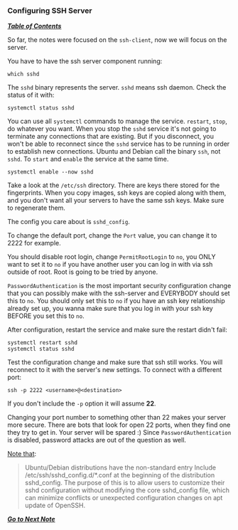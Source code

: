 ### Configuring SSH Server

[***Table of Contents***](README.md)  

So far, the notes were focused on the `ssh-client`, now we will focus on the 
server. 

You have to have the ssh server component running:

    which sshd

The `sshd` binary represents the server. `sshd` means ssh daemon. Check the
status of it with:

    systemctl status sshd

You can use all `systemctl` commands to manage the service. `restart`, `stop`,
do whatever you want. When you stop the `sshd` service it's not going to
terminate any connections that are existing. But if you disconnect, you won't
be able to reconnect since the `sshd` service has to be running in order to
establish new connections. Ubuntu and Debian call the binary `ssh`, not `sshd`.
To `start` and `enable` the service at the same time.

    systemctl enable --now sshd 

Take a look at the `/etc/ssh` directory. There are keys there stored for the 
fingerprints. When you copy images, ssh keys are copied along with them, and
you don't want all your servers to have the same ssh keys. Make sure to
regenerate them. 

The config you care about is `sshd_config`. 

To change the default port, change the `Port` value, you can change it to 2222
for example. 

You should disable root login, change `PermitRootLogin` to `no`, you ONLY want
to set it to `no` if you have another user you can log in with via ssh outside
of root. Root is going to be tried by anyone.

`PasswordAuthentication` is the most important security configuration change 
that you can possibly make with the ssh-server and EVERYBODY should set this to
`no`. You should only set this to `no` if you have an ssh key relationship
already set up, you wanna make sure that you log in with your ssh key BEFORE
you set this to `no`.

After configuration, restart the service and make sure the restart didn't
fail:

    systemctl restart sshd
    systemctl status sshd

Test the configuration change and make sure that ssh still works. You will
reconnect to it with the server's new settings. To connect with a different
port:

    ssh -p 2222 <username>@<destination>

If you don't include the `-p` option it will assume **22**.

Changing your port number to something other than 22 makes your server more
secure. There are bots that look for open 22 ports, when they find one they try
to get in. Your server will be spared :) Since `PasswordAuthentication` is 
disabled, password attacks are out of the question as well.

[Note that](https://unix.stackexchange.com/a/727500):

> Ubuntu/Debian distributions have the non-standard entry Include
> /etc/ssh/sshd_config.d/*.conf at the beginning of the distribution
> sshd_config. The purpose of this is to allow users to customize their sshd
> configuration without modifying the core sshd_config file, which can minimize
> conflicts or unexpected configuration changes on apt update of OpenSSH.

[***Go to Next Note***](07-troubleshooting-ssh.md)
